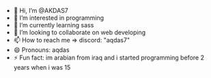 - 👋 Hi, I’m @AKDAS7
- 👀 I’m interested in programming
- 🌱 I’m currently learning sass
- 💞️ I’m looking to collaborate on web developing
- 📫 How to reach me => discord: "aqdas7"
- 😄 Pronouns: aqdas
- ⚡ Fun fact: im arabian from iraq and i started programming before 2 years when i was 15

<!---
AKDAS7/AKDAS7 is a ✨ special ✨ repository because its `README.md` (this file) appears on your GitHub profile.
You can click the Preview link to take a look at your changes.
--->

